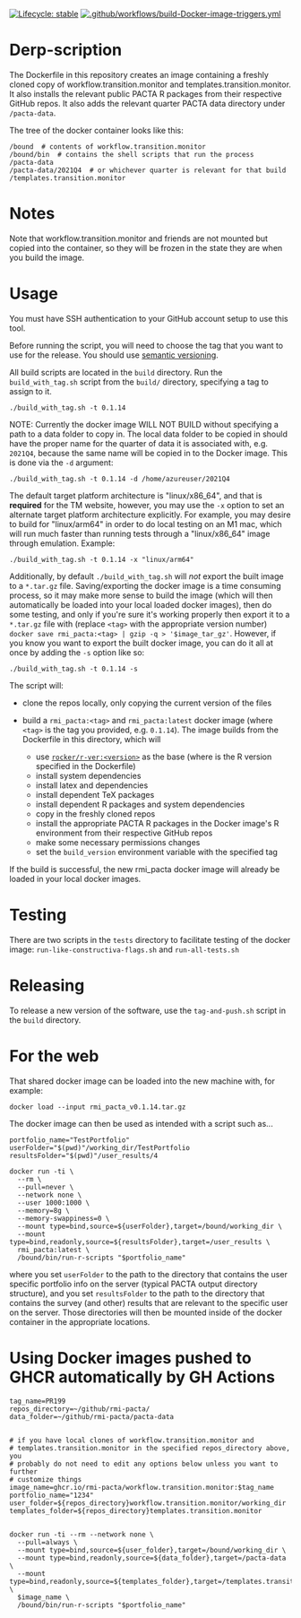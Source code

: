 <!-- badges: start -->
[![Lifecycle: stable](https://img.shields.io/badge/lifecycle-stable-brightgreen.svg)](https://lifecycle.r-lib.org/articles/stages.html#stable)
[![.github/workflows/build-Docker-image-triggers.yml](https://github.com/RMI-PACTA/workflow.transition.monitor/actions/workflows/build-Docker-image-triggers.yml/badge.svg)](https://github.com/RMI-PACTA/workflow.transition.monitor/actions/workflows/build-Docker-image-triggers.yml)
<!-- badges: end -->

# Derp-scription

The Dockerfile in this repository creates an image containing a freshly cloned copy of workflow.transition.monitor and templates.transition.monitor. It also installs the relevant public PACTA R packages from their respective GitHub repos. It also adds the relevant quarter PACTA data directory under `/pacta-data`.

The tree of the docker container looks like this:

``` {.bash}
/bound  # contents of workflow.transition.monitor
/bound/bin  # contains the shell scripts that run the process
/pacta-data
/pacta-data/2021Q4  # or whichever quarter is relevant for that build
/templates.transition.monitor
```

# Notes

Note that workflow.transition.monitor and friends are not mounted but copied into the
container, so they will be frozen in the state they are when you build
the image.

# Usage

You must have SSH authentication to your GitHub account setup to use this tool.

Before running the script, you will need to choose the tag that you
want to use for the release. You should use [semantic
versioning](https://semver.org).

All build scripts are located in the `build` directory. Run the `build_with_tag.sh` script from the `build/` directory, specifying a tag to assign to it.

``` {.bash}
./build_with_tag.sh -t 0.1.14
```

NOTE: Currently the docker image WILL NOT BUILD without specifying a path to a data folder to copy in. The local data folder to be copied in should have the proper name for the quarter of data it is associated with, e.g. `2021Q4`, because the same name will be copied in to the Docker image. This is done via the `-d` argument:

``` {.bash}
./build_with_tag.sh -t 0.1.14 -d /home/azureuser/2021Q4
```

The default target platform architecture is "linux/x86_64", and that is **required** for the TM website, however, you may use the `-x` option to set an alternate target platform architecture explicitly. For example, you may desire to build for "linux/arm64" in order to do local testing on an M1 mac, which will run much faster than running tests through a "linux/x86_64" image through emulation. Example:

``` {.bash}
./build_with_tag.sh -t 0.1.14 -x "linux/arm64"
```

Additionally, by default `./build_with_tag.sh` will *not* export the built image to a `*.tar.gz` file. Saving/exporting the docker image is a time consuming process, so it may make more sense to build the image (which will then automatically be loaded into your local loaded docker images), then do some testing, and only if you're sure it's working properly then export it to a `*.tar.gz` file with (replace `<tag>` with the appropriate version number) `docker save rmi_pacta:<tag> | gzip -q > '$image_tar_gz'`. However, if you know you want to export the built docker image, you can do it all at once by adding the `-s` option like so:

``` {.bash}
./build_with_tag.sh -t 0.1.14 -s
```

The script will:

- clone the repos locally, only copying the current version of the files
- build a `rmi_pacta:<tag>` and `rmi_pacta:latest` docker image (where `<tag>` is the tag you provided, e.g. `0.1.14`). The image builds from the Dockerfile in this directory, which will

  - use [`rocker/r-ver:<version>`](https://hub.docker.com/r/rocker/r-ver/tags) as the base (where <version> is the R version specified in the Dockerfile)
  - install system dependencies
  - install latex and dependencies
  - install dependent TeX packages
  - install dependent R packages and system dependencies
  - copy in the freshly cloned repos
  - install the appropriate PACTA R packages in the Docker image's R environment from their respective GitHub repos
  - make some necessary permissions changes
  - set the `build_version` environment variable with the specified tag

If the build is successful, the new rmi_pacta docker image will already be 
loaded in your local docker images.

#  Testing

There are two scripts in the `tests` directory to facilitate testing of the docker 
image: `run-like-constructiva-flags.sh` and `run-all-tests.sh`

# Releasing

To release a new version of the software, use the `tag-and-push.sh` script in the `build` directory.

# For the web

That shared docker image can be loaded into the new machine with, for example:

``` {.bash}
docker load --input rmi_pacta_v0.1.14.tar.gz
```

The docker image can then be used as intended with a script such as...

``` {.bash}
portfolio_name="TestPortfolio"
userFolder="$(pwd)"/working_dir/TestPortfolio
resultsFolder="$(pwd)"/user_results/4

docker run -ti \
  --rm \
  --pull=never \
  --network none \
  --user 1000:1000 \
  --memory=8g \
  --memory-swappiness=0 \
  --mount type=bind,source=${userFolder},target=/bound/working_dir \
  --mount type=bind,readonly,source=${resultsFolder},target=/user_results \
  rmi_pacta:latest \
  /bound/bin/run-r-scripts "$portfolio_name"
```

where you set `userFolder` to the path to the directory that contains
the user specific portfolio info on the server (typical PACTA output directory 
structure), and you set `resultsFolder` to the path to the directory that 
contains the survey (and other) results that are relevant to the specific user 
on the server. Those directories will then be mounted inside of the docker
container in the appropriate locations.

# Using Docker images pushed to GHCR automatically by GH Actions

``` {.bash}
tag_name=PR199
repos_directory=~/github/rmi-pacta/
data_folder=~/github/rmi-pacta/pacta-data


# if you have local clones of workflow.transition.monitor and 
# templates.transition.monitor in the specified repos_directory above, you 
# probably do not need to edit any options below unless you want to further
# customize things
image_name=ghcr.io/rmi-pacta/workflow.transition.monitor:$tag_name
portfolio_name="1234"
user_folder=${repos_directory}workflow.transition.monitor/working_dir
templates_folder=${repos_directory}templates.transition.monitor


docker run -ti --rm --network none \
  --pull=always \
  --mount type=bind,source=${user_folder},target=/bound/working_dir \
  --mount type=bind,readonly,source=${data_folder},target=/pacta-data \
  --mount type=bind,readonly,source=${templates_folder},target=/templates.transition.monitor \
  $image_name \
  /bound/bin/run-r-scripts "$portfolio_name"
```

